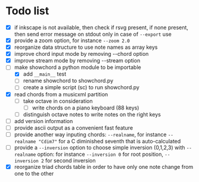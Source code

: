 # Todo list

- [x] if inkscape is not available, then check if rsvg present, if none present, then send error message on stdout only in case of `--export` use
- [x] provide a zoom option, for instance `--zoom 2.0`
- [x] reorganize data structure to use note names as array keys
- [x] improve chord input mode by removing --chord option
- [x] improve stream mode by removing --stream option
- [ ] make showchord a python module to be importable
  - [x] add ``__main__`` test
  - [ ] rename showchord to showchord.py
  - [ ] create a simple script (sc) to run showchord.py
- [x] read chords from a musicxml partition
  - [ ] take octave in consideration
    - [ ] write chords on a piano keyboard (88 keys)
  - [ ] distinguish octave notes to write notes on the right keys
- [ ] add version information
- [ ] provide ascii output as a convenient fast feature
- [ ] provide another way inputing chords: `--realname`, for instance `--realname "Cdim7"` for a C diminished seventh that is auto-calculated
- [ ] provide a `--inversion` option to choose simple inversion (0,1,2,3) with `--realname` option: for instance `--inversion 0` for root position, `--inversion 2` for second inversion
- [x] reorganize triad chords table in order to have only one note change from one to the other

